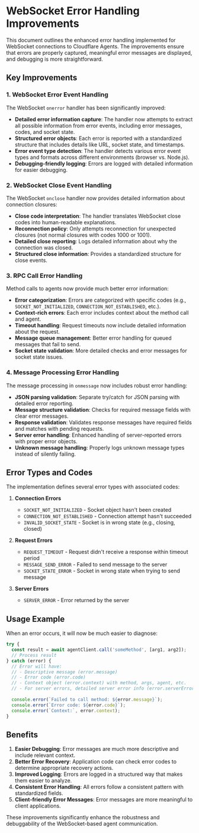# WebSocket Error Handling Improvements

This document outlines the enhanced error handling implemented for WebSocket connections to Cloudflare Agents. The improvements ensure that errors are properly captured, meaningful error messages are displayed, and debugging is more straightforward.

## Key Improvements

### 1. WebSocket Error Event Handling

The WebSocket `onerror` handler has been significantly improved:

- **Detailed error information capture**: The handler now attempts to extract all possible information from error events, including error messages, codes, and socket state.
- **Structured error objects**: Each error is reported with a standardized structure that includes details like URL, socket state, and timestamps.
- **Error event type detection**: The handler detects various error event types and formats across different environments (browser vs. Node.js).
- **Debugging-friendly logging**: Errors are logged with detailed information for easier debugging.

### 2. WebSocket Close Event Handling

The WebSocket `onclose` handler now provides detailed information about connection closures:

- **Close code interpretation**: The handler translates WebSocket close codes into human-readable explanations.
- **Reconnection policy**: Only attempts reconnection for unexpected closures (not normal closures with codes 1000 or 1001).
- **Detailed close reporting**: Logs detailed information about why the connection was closed.
- **Structured close information**: Provides a standardized structure for close events.

### 3. RPC Call Error Handling

Method calls to agents now provide much better error information:

- **Error categorization**: Errors are categorized with specific codes (e.g., `SOCKET_NOT_INITIALIZED`, `CONNECTION_NOT_ESTABLISHED`, etc.).
- **Context-rich errors**: Each error includes context about the method call and agent.
- **Timeout handling**: Request timeouts now include detailed information about the request.
- **Message queue management**: Better error handling for queued messages that fail to send.
- **Socket state validation**: More detailed checks and error messages for socket state issues.

### 4. Message Processing Error Handling

The message processing in `onmessage` now includes robust error handling:

- **JSON parsing validation**: Separate try/catch for JSON parsing with detailed error reporting.
- **Message structure validation**: Checks for required message fields with clear error messages.
- **Response validation**: Validates response messages have required fields and matches with pending requests.
- **Server error handling**: Enhanced handling of server-reported errors with proper error objects.
- **Unknown message handling**: Properly logs unknown message types instead of silently failing.

## Error Types and Codes

The implementation defines several error types with associated codes:

1. **Connection Errors**
   - `SOCKET_NOT_INITIALIZED` - Socket object hasn't been created
   - `CONNECTION_NOT_ESTABLISHED` - Connection attempt hasn't succeeded
   - `INVALID_SOCKET_STATE` - Socket is in wrong state (e.g., closing, closed)

2. **Request Errors**
   - `REQUEST_TIMEOUT` - Request didn't receive a response within timeout period
   - `MESSAGE_SEND_ERROR` - Failed to send message to the server
   - `SOCKET_STATE_ERROR` - Socket in wrong state when trying to send message

3. **Server Errors**
   - `SERVER_ERROR` - Error returned by the server

## Usage Example

When an error occurs, it will now be much easier to diagnose:

```javascript
try {
  const result = await agentClient.call('someMethod', [arg1, arg2]);
  // Process result
} catch (error) {
  // Error will have:
  // - Descriptive message (error.message)
  // - Error code (error.code)
  // - Context object (error.context) with method, args, agent, etc.
  // - For server errors, detailed server error info (error.serverError)
  
  console.error(`Failed to call method: ${error.message}`);
  console.error(`Error code: ${error.code}`);
  console.error(`Context:`, error.context);
}
```

## Benefits

1. **Easier Debugging**: Error messages are much more descriptive and include relevant context.
2. **Better Error Recovery**: Application code can check error codes to determine appropriate recovery actions.
3. **Improved Logging**: Errors are logged in a structured way that makes them easier to analyze.
4. **Consistent Error Handling**: All errors follow a consistent pattern with standardized fields.
5. **Client-friendly Error Messages**: Error messages are more meaningful to client applications.

These improvements significantly enhance the robustness and debuggability of the WebSocket-based agent communication.